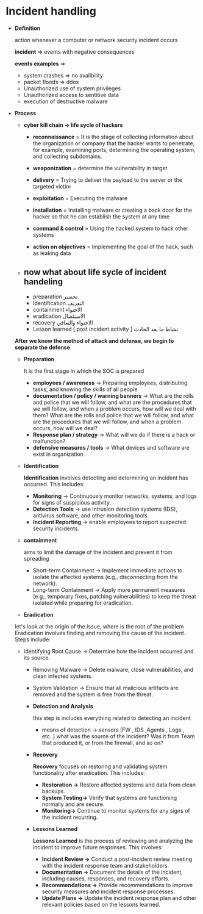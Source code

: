 # **Incident handling**

- **Definition**
    
    action whenever a computer or network security incident occurs 
    
    **incident** ⇒ events with negative consequences 
    
    **events examples** ⇒ 
    
    - system crashes ⇒ no avalibility
    - packet floods ⇒ ddos
    - Unauthorized use of system privileges
    - Unauthorized access to sentitive data
    - execution of destructive malware
- **Process**
    - **cyber kill chain → life sycle of hackers**
        - **reconnaissance**  = It is the stage of collecting information about the organization or company that the hacker wants to penetrate, for example, examining ports, determining the operating system, and collecting subdomains.
        
        - **weaponization**  = determine the vulnerability in target 
        - **delivery**  = Trying to deliver the payload to the server or the targeted victim
        - **exploitation** = Executing the malware
        - **installation** = Installing malware or creating a back door for the hacker so that he can establish the system at any time
        - **command & control** = Using the hacked system to hack other systems
        - **action on objectives** = Implementing the goal of the hack, such as leaking data
          
    - ## now what about life sycle of incident handeling
        - preparation  تحضير
        - Identification  التعريف
        - containment   الاحتواء
        - eradication الاستئصال
        - recovery الاحتواء والتعافي
        - Lesson learned [ post incident activity ]   نشاط ما بعد الحادث
    
  **After we know the method of attack and defense, we begin to separate the defense**
    
    - **Preparation**
        
        It is the first stage in which the SOC is prepared 
        
        - **employees / awereness** →    Preparing employees, distributing tasks, and knowing the skills of all people
        - **documentation  / policy / warning banners** → What are the rolls and police that we will follow, and what are the procedures that we will follow, and when a problem occurs, how will we deal with them? What are the rolls and police that we will follow, and what are the procedures that we will follow, and when a problem occurs, how will we deal?
        - **Response plan / strategy**  → What will we do if there is a hack or malfunction?
        - **defensive measures / tools** → What devices and software are exist in organization 
    - **Identification**
        
        **Identification** involves detecting and determining an incident has occurred. This includes:
        
        - **Monitoring** → Continuously monitor networks, systems, and logs for signs of suspicious activity.
        - **Detection Tools** → use intrusion detection systems (IDS), antivirus software, and other monitoring tools.
        - **Incident Reporting** → enable employees to report suspected security incidents.
    - **containment**
        
         aims to limit the damage of the incident and prevent it from spreading
        
        - Short-term Containment → Implement immediate actions to isolate the affected systems (e.g., disconnecting from the network).
        - Long-term Containment → Apply more permanent measures (e.g., temporary fixes, patching vulnerabilities) to keep the threat isolated while preparing for eradication.
    - **Eradication**
        
  let's look at the origin of the issue, where is the root of the problem        
        Eradication involves finding and removing the cause of the incident. Steps include:
        
  - identifying Root Cause → Determine how the incident occurred and its source.
    - Removing Malware → Delete malware, close vulnerabilities, and clean infected systems.
    - System Validation → Ensure that all malicious artifacts are removed and the system is free from the threat.
    - **Detection and Analysis**
        
        this step is includes everything related to detecting an incident
        
        - means of detection → sensors [FW , IDS ,Agents , Logs , etc..] what was the source of the Incident? Was it from Team that produced it, or from the firewall, and so on?
    - **Recovery**
        
        **Recovery** focuses on restoring and validating system functionality after eradication. This includes:
        
        - **Restoration →**  Restore affected systems and data from clean backups.
        - **System Testing→**  Verify that systems are functioning normally and are secure.
        - **Monitoring→**  Continue to monitor systems for any signs of the incident recurring.
    - **Lessons Learned**
        
        **Lessons Learned** is the process of reviewing and analyzing the incident to improve future responses. This involves:
        
        - **Incident Review →** Conduct a post-incident review meeting with the incident response team and stakeholders.
        - **Documentation →** Document the details of the incident, including causes, responses, and recovery efforts.
        - **Recommendations →**  Provide recommendations to improve security measures and incident response processes.
        - **Update Plans →** Update the incident response plan and other relevant policies based on the lessons learned.
